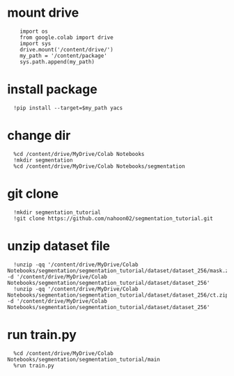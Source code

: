 # mount drive

        import os
        from google.colab import drive
        import sys
        drive.mount('/content/drive/')
        my_path = '/content/package'        
        sys.path.append(my_path)

# install package

      !pip install --target=$my_path yacs

# change dir

      %cd /content/drive/MyDrive/Colab Notebooks
      !mkdir segmentation
      %cd /content/drive/MyDrive/Colab Notebooks/segmentation

# git clone

      !mkdir segmentation_tutorial
      !git clone https://github.com/nahoon02/segmentation_tutorial.git


# unzip dataset file


      !unzip -qq '/content/drive/MyDrive/Colab Notebooks/segmentation/segmentation_tutorial/dataset/dataset_256/mask.zip' -d '/content/drive/MyDrive/Colab Notebooks/segmentation/segmentation_tutorial/dataset/dataset_256'
      !unzip -qq '/content/drive/MyDrive/Colab Notebooks/segmentation/segmentation_tutorial/dataset/dataset_256/ct.zip' -d '/content/drive/MyDrive/Colab Notebooks/segmentation/segmentation_tutorial/dataset/dataset_256'


# run train.py

      %cd /content/drive/MyDrive/Colab Notebooks/segmentation/segmentation_tutorial/main
      %run train.py

      
        